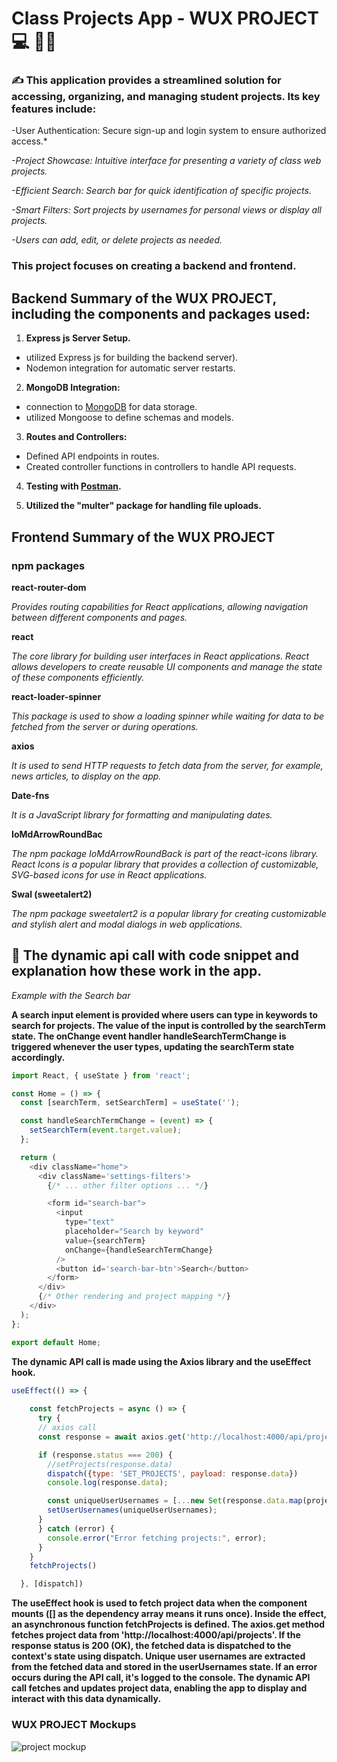 # Class Projects App - WUX PROJECT :computer: :man_student:

### :writing_hand:  This application provides a streamlined solution for accessing, organizing, and managing student projects. Its key features include:

-User Authentication: Secure sign-up and login system to ensure authorized access.*

*-Project Showcase: Intuitive interface for presenting a variety of class web projects.*

*-Efficient Search: Search bar for quick identification of specific projects.*

*-Smart Filters: Sort projects by usernames for personal views or display all projects.*

*-Users can add, edit, or delete projects as needed.*


### This project focuses on creating a backend and frontend. 

## Backend Summary of the WUX PROJECT, including the components and packages used:

1. **Express js Server Setup.**
- utilized Express js for building the backend server).
- Nodemon integration for automatic server restarts.
  
2. **MongoDB Integration:**
- connection to [MongoDB](https://www.mongodb.com) for data storage.
- utilized Mongoose to define schemas and models.
  
3. **Routes and Controllers:**
- Defined API endpoints in routes.
- Created controller functions in controllers to handle API requests.
  
4. **Testing with [Postman](https://www.postman.com/).**
  
5. **Utilized the "multer" package for handling file uploads.**
   

## Frontend Summary of the WUX PROJECT

### npm packages

**react-router-dom**

*Provides routing capabilities for React applications, allowing navigation between different components and pages.*


**react**

*The core library for building user interfaces in React applications. React allows developers to create reusable UI components and manage the state of these components efficiently.*


**react-loader-spinner**

*This package is used to show a loading spinner while waiting for data to be fetched from the server or during operations.*


**axios**

*It is used to send HTTP requests to fetch data from the server, for example, news articles, to display on the app.*


**Date-fns**

*It is a JavaScript library for formatting and manipulating dates.*


**IoMdArrowRoundBac**

*The npm package IoMdArrowRoundBack is part of the react-icons library. React Icons is a popular library that provides a collection of customizable, SVG-based icons for use in React applications.*


**Swal (sweetalert2)**

*The npm package sweetalert2 is a popular library for creating customizable and stylish alert and modal dialogs in web applications.*



## :dizzy: The dynamic api call with code snippet and explanation how these work in the app.
*Example with the Search bar*

**A search input element is provided where users can type in keywords to search for projects.
The value of the input is controlled by the searchTerm state.
The onChange event handler handleSearchTermChange is triggered whenever the user types, updating the searchTerm state accordingly.**

```javascript
import React, { useState } from 'react';

const Home = () => {
  const [searchTerm, setSearchTerm] = useState('');

  const handleSearchTermChange = (event) => {
    setSearchTerm(event.target.value);
  };

  return (
    <div className="home">
      <div className='settings-filters'>
        {/* ... other filter options ... */}

        <form id="search-bar">
          <input
            type="text"
            placeholder="Search by keyword"
            value={searchTerm}
            onChange={handleSearchTermChange}
          />
          <button id='search-bar-btn'>Search</button>
        </form>
      </div>
      {/* Other rendering and project mapping */}
    </div>
  );
};

export default Home;

```
**The dynamic API call is made using the Axios library  and the useEffect hook.**
```javascript
useEffect(() => {
       
    const fetchProjects = async () => {
      try {
      // axios call
      const response = await axios.get('http://localhost:4000/api/projects')

      if (response.status === 200) {
        //setProjects(response.data)
        dispatch({type: 'SET_PROJECTS', payload: response.data})
        console.log(response.data);

        const uniqueUserUsernames = [...new Set(response.data.map(project => project.user_id))];
        setUserUsernames(uniqueUserUsernames);
      }
      } catch (error) {
        console.error("Error fetching projects:", error);
      }
    }
    fetchProjects()

  }, [dispatch])
```
**The useEffect hook is used to fetch project data when the component mounts ([] as the dependency array means it runs once).
Inside the effect, an asynchronous function fetchProjects is defined.
The axios.get method fetches project data from 'http://localhost:4000/api/projects'.
If the response status is 200 (OK), the fetched data is dispatched to the context's state using dispatch.
Unique user usernames are extracted from the fetched data and stored in the userUsernames state.
If an error occurs during the API call, it's logged to the console.
The dynamic API call fetches and updates project data, enabling the app to display and interact with this data dynamically.**


### WUX PROJECT Mockups

![project mockup](./public/readme/Desktop.png)








